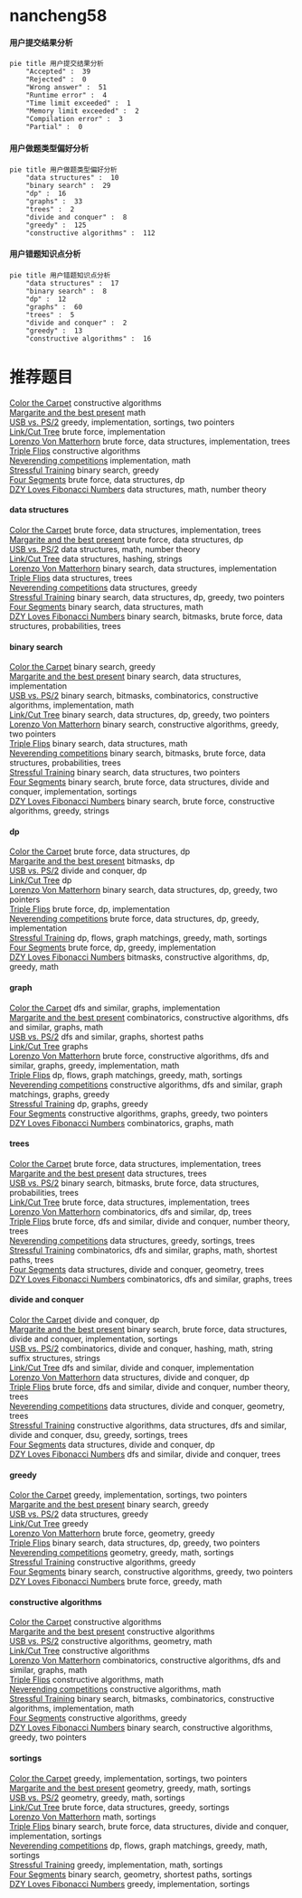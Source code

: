 # nancheng58
<!-- tabs:start -->
#### **用户提交结果分析**

```mermaid
pie title 用户提交结果分析
    "Accepted" :  39
    "Rejected" :  0
    "Wrong answer" :  51
    "Runtime error" :  4
    "Time limit exceeded" :  1
    "Memory limit exceeded" :  2
    "Compilation error" :  3
    "Partial" :  0
```
#### **用户做题类型偏好分析**

```mermaid
pie title 用户做题类型偏好分析
    "data structures" :  10
    "binary search" :  29
    "dp" :  16
    "graphs" :  33
    "trees" :  2
    "divide and conquer" :  8
    "greedy" :  125
    "constructive algorithms" :  112
```
#### **用户错题知识点分析**

```mermaid
pie title 用户错题知识点分析
    "data structures" :  17
    "binary search" :  8
    "dp" :  12
    "graphs" :  60
    "trees" :  5
    "divide and conquer" :  2
    "greedy" :  13
    "constructive algorithms" :  16
```
<!-- tabs:end -->
# 推荐题目
[Color the Carpet](http://codeforces.com/problemset/problem/297/D)		constructive algorithms		  
[Margarite and the best present](http://codeforces.com/problemset/problem/1080/B)		math		  
[USB vs. PS/2](http://codeforces.com/problemset/problem/762/B)		greedy,
                        implementation,
                        sortings,
                        two pointers		  
[Link/Cut Tree](http://codeforces.com/problemset/problem/614/A)		brute force,
                        implementation		  
[Lorenzo Von Matterhorn](https://codeforces.com/contest/697/problem/C)		brute force,
                        data structures,
                        implementation,
                        trees		  
[Triple Flips](https://codeforces.com/contest/1071/problem/C)		constructive algorithms		  
[Neverending competitions](http://codeforces.com/problemset/problem/765/A)		implementation,
                        math		  
[Stressful Training](http://codeforces.com/problemset/problem/1132/D)		binary search,
                        greedy		  
[Four Segments](http://codeforces.com/problemset/problem/846/C)		brute force,
                        data structures,
                        dp		  
[DZY Loves Fibonacci Numbers](http://codeforces.com/problemset/problem/446/C)		data structures,
                        math,
                        number theory		  
<!-- tabs:start -->
#### **data structures**
[Color the Carpet](https://codeforces.com/contest/697/problem/C)		brute force,
                        data structures,
                        implementation,
                        trees		  
[Margarite and the best present](http://codeforces.com/problemset/problem/846/C)		brute force,
                        data structures,
                        dp		  
[USB vs. PS/2](http://codeforces.com/problemset/problem/446/C)		data structures,
                        math,
                        number theory		  
[Link/Cut Tree](http://codeforces.com/problemset/problem/580/E)		data structures,
                        hashing,
                        strings		  
[Lorenzo Von Matterhorn](https://codeforces.com/contest/528/problem/A)		binary search,
                        data structures,
                        implementation		  
[Triple Flips](http://codeforces.com/problemset/problem/1088/F)		data structures,
                        trees		  
[Neverending competitions](http://codeforces.com/problemset/problem/573/E)		data structures,
                        greedy		  
[Stressful Training](http://codeforces.com/problemset/problem/1492/C)		binary search,
                        data structures,
                        dp,
                        greedy,
                        two pointers		  
[Four Segments](http://codeforces.com/problemset/problem/1490/G)		binary search,
                        data structures,
                        math		  
[DZY Loves Fibonacci Numbers](http://codeforces.com/problemset/problem/1479/D)		binary search,
                        bitmasks,
                        brute force,
                        data structures,
                        probabilities,
                        trees		  
#### **binary search**
[Color the Carpet](http://codeforces.com/problemset/problem/1132/D)		binary search,
                        greedy		  
[Margarite and the best present](https://codeforces.com/contest/528/problem/A)		binary search,
                        data structures,
                        implementation		  
[USB vs. PS/2](https://codeforces.com/contest/1509/problem/E)		binary search,
                        bitmasks,
                        combinatorics,
                        constructive algorithms,
                        implementation,
                        math		  
[Link/Cut Tree](http://codeforces.com/problemset/problem/1492/C)		binary search,
                        data structures,
                        dp,
                        greedy,
                        two pointers		  
[Lorenzo Von Matterhorn](http://codeforces.com/problemset/problem/1463/D)		binary search,
                        constructive algorithms,
                        greedy,
                        two pointers		  
[Triple Flips](http://codeforces.com/problemset/problem/1490/G)		binary search,
                        data structures,
                        math		  
[Neverending competitions](http://codeforces.com/problemset/problem/1479/D)		binary search,
                        bitmasks,
                        brute force,
                        data structures,
                        probabilities,
                        trees		  
[Stressful Training](http://codeforces.com/problemset/problem/1436/E)		binary search,
                        data structures,
                        two pointers		  
[Four Segments](http://codeforces.com/problemset/problem/1461/D)		binary search,
                        brute force,
                        data structures,
                        divide and conquer,
                        implementation,
                        sortings		  
[DZY Loves Fibonacci Numbers](http://codeforces.com/problemset/problem/1493/C)		binary search,
                        brute force,
                        constructive algorithms,
                        greedy,
                        strings		  
#### **dp**
[Color the Carpet](http://codeforces.com/problemset/problem/846/C)		brute force,
                        data structures,
                        dp		  
[Margarite and the best present](http://codeforces.com/problemset/problem/1168/C)		bitmasks,
                        dp		  
[USB vs. PS/2](http://codeforces.com/problemset/problem/868/F)		divide and conquer,
                        dp		  
[Link/Cut Tree](http://codeforces.com/problemset/problem/1198/D)		dp		  
[Lorenzo Von Matterhorn](http://codeforces.com/problemset/problem/1492/C)		binary search,
                        data structures,
                        dp,
                        greedy,
                        two pointers		  
[Triple Flips](https://codeforces.com/contest/1457/problem/C)		brute force,
                        dp,
                        implementation		  
[Neverending competitions](http://codeforces.com/problemset/problem/1491/C)		brute force,
                        data structures,
                        dp,
                        greedy,
                        implementation		  
[Stressful Training](http://codeforces.com/problemset/problem/1437/C)		dp,
                        flows,
                        graph matchings,
                        greedy,
                        math,
                        sortings		  
[Four Segments](http://codeforces.com/problemset/problem/1499/B)		brute force,
                        dp,
                        greedy,
                        implementation		  
[DZY Loves Fibonacci Numbers](http://codeforces.com/problemset/problem/1491/D)		bitmasks,
                        constructive algorithms,
                        dp,
                        greedy,
                        math		  
#### **graph**
[Color the Carpet](http://codeforces.com/problemset/problem/1033/A)		dfs and similar,
                        graphs,
                        implementation		  
[Margarite and the best present](http://codeforces.com/problemset/problem/612/E)		combinatorics,
                        constructive algorithms,
                        dfs and similar,
                        graphs,
                        math		  
[USB vs. PS/2](http://codeforces.com/problemset/problem/598/D)		dfs and similar,
                        graphs,
                        shortest paths		  
[Link/Cut Tree](http://codeforces.com/problemset/problem/1133/F1)		graphs		  
[Lorenzo Von Matterhorn](http://codeforces.com/problemset/problem/1487/C)		brute force,
                        constructive algorithms,
                        dfs and similar,
                        graphs,
                        greedy,
                        implementation,
                        math		  
[Triple Flips](http://codeforces.com/problemset/problem/1437/C)		dp,
                        flows,
                        graph matchings,
                        greedy,
                        math,
                        sortings		  
[Neverending competitions](http://codeforces.com/problemset/problem/1470/D)		constructive algorithms,
                        dfs and similar,
                        graph matchings,
                        graphs,
                        greedy		  
[Stressful Training](http://codeforces.com/problemset/problem/1476/C)		dp,
                        graphs,
                        greedy		  
[Four Segments](http://codeforces.com/problemset/problem/1304/D)		constructive algorithms,
                        graphs,
                        greedy,
                        two pointers		  
[DZY Loves Fibonacci Numbers](http://codeforces.com/problemset/problem/1475/C)		combinatorics,
                        graphs,
                        math		  
#### **trees**
[Color the Carpet](https://codeforces.com/contest/697/problem/C)		brute force,
                        data structures,
                        implementation,
                        trees		  
[Margarite and the best present](http://codeforces.com/problemset/problem/1088/F)		data structures,
                        trees		  
[USB vs. PS/2](http://codeforces.com/problemset/problem/1479/D)		binary search,
                        bitmasks,
                        brute force,
                        data structures,
                        probabilities,
                        trees		  
[Link/Cut Tree](http://codeforces.com/problemset/problem/1511/C)		brute force,
                        data structures,
                        implementation,
                        trees		  
[Lorenzo Von Matterhorn](http://codeforces.com/problemset/problem/1499/F)		combinatorics,
                        dfs and similar,
                        dp,
                        trees		  
[Triple Flips](http://codeforces.com/problemset/problem/1491/E)		brute force,
                        dfs and similar,
                        divide and conquer,
                        number theory,
                        trees		  
[Neverending competitions](http://codeforces.com/problemset/problem/1466/D)		data structures,
                        greedy,
                        sortings,
                        trees		  
[Stressful Training](http://codeforces.com/problemset/problem/1495/D)		combinatorics,
                        dfs and similar,
                        graphs,
                        math,
                        shortest paths,
                        trees		  
[Four Segments](http://codeforces.com/problemset/problem/1303/G)		data structures,
                        divide and conquer,
                        geometry,
                        trees		  
[DZY Loves Fibonacci Numbers](http://codeforces.com/problemset/problem/1454/E)		combinatorics,
                        dfs and similar,
                        graphs,
                        trees		  
#### **divide and conquer**
[Color the Carpet](http://codeforces.com/problemset/problem/868/F)		divide and conquer,
                        dp		  
[Margarite and the best present](http://codeforces.com/problemset/problem/1461/D)		binary search,
                        brute force,
                        data structures,
                        divide and conquer,
                        implementation,
                        sortings		  
[USB vs. PS/2](http://codeforces.com/problemset/problem/1466/G)		combinatorics,
                        divide and conquer,
                        hashing,
                        math,
                        string suffix structures,
                        strings		  
[Link/Cut Tree](http://codeforces.com/problemset/problem/1490/D)		dfs and similar,
                        divide and conquer,
                        implementation		  
[Lorenzo Von Matterhorn](https://codeforces.com/contest/1483/problem/C)		data structures,
                        divide and conquer,
                        dp		  
[Triple Flips](http://codeforces.com/problemset/problem/1491/E)		brute force,
                        dfs and similar,
                        divide and conquer,
                        number theory,
                        trees		  
[Neverending competitions](http://codeforces.com/problemset/problem/1303/G)		data structures,
                        divide and conquer,
                        geometry,
                        trees		  
[Stressful Training](http://codeforces.com/problemset/problem/1494/D)		constructive algorithms,
                        data structures,
                        dfs and similar,
                        divide and conquer,
                        dsu,
                        greedy,
                        sortings,
                        trees		  
[Four Segments](http://codeforces.com/problemset/problem/1482/E)		data structures,
                        divide and conquer,
                        dp		  
[DZY Loves Fibonacci Numbers](http://codeforces.com/problemset/problem/566/C)		dfs and similar,
                        divide and conquer,
                        trees		  
#### **greedy**
[Color the Carpet](http://codeforces.com/problemset/problem/762/B)		greedy,
                        implementation,
                        sortings,
                        two pointers		  
[Margarite and the best present](http://codeforces.com/problemset/problem/1132/D)		binary search,
                        greedy		  
[USB vs. PS/2](http://codeforces.com/problemset/problem/573/E)		data structures,
                        greedy		  
[Link/Cut Tree](http://codeforces.com/problemset/problem/1256/B)		greedy		  
[Lorenzo Von Matterhorn](http://codeforces.com/problemset/problem/1450/B)		brute force,
                        geometry,
                        greedy		  
[Triple Flips](http://codeforces.com/problemset/problem/1492/C)		binary search,
                        data structures,
                        dp,
                        greedy,
                        two pointers		  
[Neverending competitions](https://codeforces.com/contest/1496/problem/C)		geometry,
                        greedy,
                        math,
                        sortings		  
[Stressful Training](http://codeforces.com/problemset/problem/1493/A)		constructive algorithms,
                        greedy		  
[Four Segments](http://codeforces.com/problemset/problem/1463/D)		binary search,
                        constructive algorithms,
                        greedy,
                        two pointers		  
[DZY Loves Fibonacci Numbers](http://codeforces.com/problemset/problem/1462/C)		brute force,
                        greedy,
                        math		  
#### **constructive algorithms**
[Color the Carpet](http://codeforces.com/problemset/problem/297/D)		constructive algorithms		  
[Margarite and the best present](https://codeforces.com/contest/1071/problem/C)		constructive algorithms		  
[USB vs. PS/2](http://codeforces.com/problemset/problem/1270/E)		constructive algorithms,
                        geometry,
                        math		  
[Link/Cut Tree](http://codeforces.com/problemset/problem/1090/D)		constructive algorithms		  
[Lorenzo Von Matterhorn](http://codeforces.com/problemset/problem/612/E)		combinatorics,
                        constructive algorithms,
                        dfs and similar,
                        graphs,
                        math		  
[Triple Flips](https://codeforces.com/contest/967/problem/E)		constructive algorithms,
                        math		  
[Neverending competitions](http://codeforces.com/problemset/problem/1059/C)		constructive algorithms,
                        math		  
[Stressful Training](https://codeforces.com/contest/1509/problem/E)		binary search,
                        bitmasks,
                        combinatorics,
                        constructive algorithms,
                        implementation,
                        math		  
[Four Segments](http://codeforces.com/problemset/problem/1493/A)		constructive algorithms,
                        greedy		  
[DZY Loves Fibonacci Numbers](http://codeforces.com/problemset/problem/1463/D)		binary search,
                        constructive algorithms,
                        greedy,
                        two pointers		  
#### **sortings**
[Color the Carpet](http://codeforces.com/problemset/problem/762/B)		greedy,
                        implementation,
                        sortings,
                        two pointers		  
[Margarite and the best present](https://codeforces.com/contest/1496/problem/C)		geometry,
                        greedy,
                        math,
                        sortings		  
[USB vs. PS/2](http://codeforces.com/problemset/problem/1495/A)		geometry,
                        greedy,
                        math,
                        sortings		  
[Link/Cut Tree](http://codeforces.com/problemset/problem/1497/A)		brute force,
                        data structures,
                        greedy,
                        sortings		  
[Lorenzo Von Matterhorn](http://codeforces.com/problemset/problem/1427/A)		math,
                        sortings		  
[Triple Flips](http://codeforces.com/problemset/problem/1461/D)		binary search,
                        brute force,
                        data structures,
                        divide and conquer,
                        implementation,
                        sortings		  
[Neverending competitions](http://codeforces.com/problemset/problem/1437/C)		dp,
                        flows,
                        graph matchings,
                        greedy,
                        math,
                        sortings		  
[Stressful Training](http://codeforces.com/problemset/problem/1473/A)		greedy,
                        implementation,
                        math,
                        sortings		  
[Four Segments](http://codeforces.com/problemset/problem/1486/B)		binary search,
                        geometry,
                        shortest paths,
                        sortings		  
[DZY Loves Fibonacci Numbers](http://codeforces.com/problemset/problem/1480/B)		greedy,
                        implementation,
                        sortings		  
<!-- tabs:end -->
